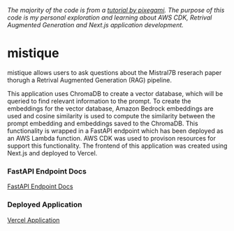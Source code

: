 _The majority of the code is from a [tutorial by pixegami](https://www.youtube.com/watch?v=ldFONBo2CR0&t=1694s). The purpose of this code is my personal exploration and learning about AWS CDK, Retrival Augmented Generation and Next.js application development._

# mistique

mistique allows users to ask questions about the Mistral7B reserach paper thorugh a Retrival Augmented Generation (RAG) pipeline.

This application uses ChromaDB to create a vector database, which will be queried to find relevant information to the prompt. To create the embeddings for the vector database, Amazon Bedrock embeddings are used and cosine similarity is used to compute the similarity between the prompt embedding and embeddings saved to the ChromaDB. This functionality is wrapped in a FastAPI endpoint which has been deployed as an AWS Lambda function. AWS CDK was used to provison resources for support this functionality. The frontend of this application was created using Next.js and deployed to Vercel.

### FastAPI Endpoint Docs

[FastAPI Endpoint Docs](https://oodh4zow7mwurrycf663bs7uwm0twcjp.lambda-url.us-east-1.on.aws/docs)

### Deployed Application

[Vercel Application](https://deploy-rag-to-aws-mu.vercel.app/)
